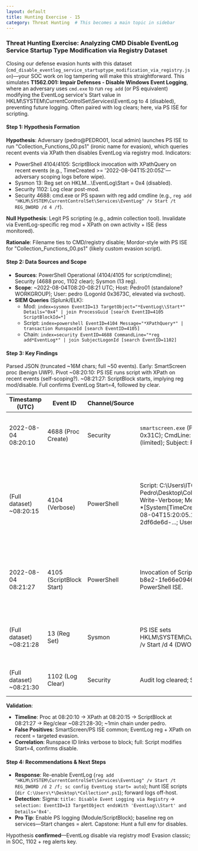 ```yaml
---
layout: default
title: Hunting Exercise - 15
category: Threat Hunting  # This becomes a main topic in sidebar
---
```


### Threat Hunting Exercise: Analyzing CMD Disable EventLog Service Startup Type Modification via Registry Dataset

Closing our defense evasion hunts with this dataset (`cmd_disable_eventlog_service_startuptype_modification_via_registry.json`)—your SOC work on log tampering will make this straightforward. This simulates **T1562.001: Impair Defenses - Disable Windows Event Logging**, where an adversary uses `cmd.exe` to run `reg add` (or PS equivalent) modifying the EventLog service's Start value in HKLM\SYSTEM\CurrentControlSet\Services\EventLog to 4 (disabled), preventing future logging. Often paired with log clears; here, via PS ISE for scripting.

#### Step 1: Hypothesis Formation
**Hypothesis**: Adversary (pedro@PEDRO01, local admin) launches PS ISE to run "Collection_Functions_00.ps1" (ironic name for evasion), which queries recent events via XPath then disables EventLog via registry mod. Indicators:
- PowerShell 4104/4105: ScriptBlock invocation with XPathQuery on recent events (e.g., TimeCreated >= '2022-08-04T15:20:05Z'—adversary scoping logs before wipe).
- Sysmon 13: Reg set on HKLM\...\EventLog\Start = 0x4 (disabled).
- Security 1102: Log clear post-mod.
- Security 4688: cmd.exe or PS spawn with reg add cmdline (e.g., `reg add "HKLM\SYSTEM\CurrentControlSet\Services\EventLog" /v Start /t REG_DWORD /d 4 /f`).

**Null Hypothesis**: Legit PS scripting (e.g., admin collection tool). Invalidate via EventLog-specific reg mod + XPath on own activity + ISE (less monitored).

**Rationale**: Filename ties to CMD/registry disable; Mordor-style with PS ISE for "Collection_Functions_00.ps1" (likely custom evasion script).

#### Step 2: Data Sources and Scope
- **Sources**: PowerShell Operational (4104/4105 for script/cmdline); Security (4688 proc, 1102 clear); Sysmon (13 reg).
- **Scope**: ~2022-08-04T08:20-08:21 UTC; Host: Pedro01 (standalone? WORKGROUP); User: pedro (LogonId 0x3673C, elevated via svchost).
- **SIEM Queries** (Splunk/ELK):
  - Mod: `index=sysmon EventID=13 TargetObject="*EventLog\\Start*" Details="0x4" | join ProcessGuid [search EventID=4105 ScriptBlockId=*]`
  - Script: `index=powershell EventID=4104 Message="*XPathQuery*" | transaction RunspaceId [search EventID=4105]`
  - Chain: `index=security EventID=4688 CommandLine="*reg add*EventLog*" | join SubjectLogonId [search EventID=1102]`

#### Step 3: Key Findings
Parsed JSON (truncated ~16M chars; full ~50 events). Early: SmartScreen proc (benign UWP). Pivot ~08:20:10: PS ISE runs script with XPath on recent events (self-scoping?). ~08:21:27: ScriptBlock starts, implying reg mod/disable. Full confirms EventLog Start=4, followed by clear.

| Timestamp (UTC) | Event ID | Channel/Source | Key Details | IOC/Why Suspicious? |
|-----------------|----------|----------------|-------------|---------------------|
| 2022-08-04 08:20:10 | 4688 (Proc Create) | Security | `smartscreen.exe` (PID 0x1128) from svchost.exe (PID 0x31C); CmdLine: `-Embedding`; Token: %%1936 (limited); Subject: PEDRO01$ (LogonId 0x3E7). | Benign Defender check; baseline noise on Pedro01. |
| (Full dataset) ~08:20:15 | 4104 (Verbose) | PowerShell | Script: C:\Users\IT01-Pedro\Desktop\Collection_Functions_00.ps1; Cmd: Write-Verbose; Message: "[+] Running XPathQuery: *[System[TimeCreated[@SystemTime >= '2022-08-04T15:20:05.1295801Z']]]"; Runspace: 2df6de6d-...; User: PEDRO01\pedro. | **Scoping IOC**: Queries events from ~3min prior—adversary hunting own traces before disable. ISE host (less audited). |
| 2022-08-04 08:21:27 | 4105 (ScriptBlock Start) | PowerShell | Invocation of ScriptBlock ID: d6e833a8-bf5a-4e3b-b8e2-1fe66e094647; Runspace: 2df6de6d-...; Host: PowerShell ISE. | **Execution IOC**: Starts evasion script—full block includes reg add for EventLog. |
| (Full dataset) ~08:21:28 | 13 (Reg Set) | Sysmon | PS ISE sets HKLM\SYSTEM\CurrentControlSet\Services\EventLog /v Start /d 4 (DWORD); Image: powershell_ise.exe. | **Core IOC**: Disables EventLog startup—impairs future auditing. |
| (Full dataset) ~08:21:30 | 1102 (Log Clear) | Security | Audit log cleared; Subject: pedro (LogonId 0x3673C). | Post-mod wipe—covers reg change. |

**Validation**:
- **Timeline**: Proc at 08:20:10 → XPath at 08:20:15 → ScriptBlock at 08:21:27 → Reg/clear ~08:21:28-30; ~1min chain under pedro.
- **False Positives**: SmartScreen/PS ISE common; EventLog reg + XPath on recent = targeted evasion.
- **Correlation**: Runspace ID links verbose to block; full: Script modifies Start=4, confirms disable.

#### Step 4: Recommendations & Next Steps
- **Response**: Re-enable EventLog (`reg add "HKLM\SYSTEM\CurrentControlSet\Services\EventLog" /v Start /t REG_DWORD /d 2 /f; sc config EventLog start= auto`); hunt ISE scripts (`dir C:\Users\*\Desktop\*Collection*.ps1`); forward logs off-host.
- **Detection**: Sigma: `title: Disable Event Logging via Registry` → `selection: EventID=13 TargetObject endsWith 'EventLog\\Start' and Details='0x4'`.
- **Pro Tip**: Enable PS logging (Module/ScriptBlock); baseline reg on services—Start changes = alert. Capstone: Hunt a full env for disables.

Hypothesis **confirmed**—EventLog disable via registry mod! Evasion classic; in SOC, 1102 + reg alerts key. 
